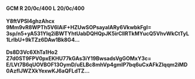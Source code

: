 #### GCM R 20/0c/400 L 20/0c/400
**Y8ftVPSI4ghzAhcx**<br/>**9Mm9vR8WPTh5V6lAiF+HZUwSOPsayalARy6VkwbkFgI=**<br/>**3sp/n5+yA531Ylq2iBWTYhtUabDQHQpJK5irCllRTkMYucQ5VhvWkCtTyL1LrlbU+9kTZz6DAw1Bk8G4...**<br/><br/>
**Ds8D3Vc6XhTa1Ho2**<br/>**Z7d0ST9FPV0pxEKHU77kGAs3iY19BwsadsVgGOMxY3c=**<br/>**E/LVt7B6qUOVBOF13OymD/uELBc8mhVp4gmIP7bq6uCxAFkZIqqm2iMD0AzfIJWZXkYexwKJ6aQFLdTZ...**